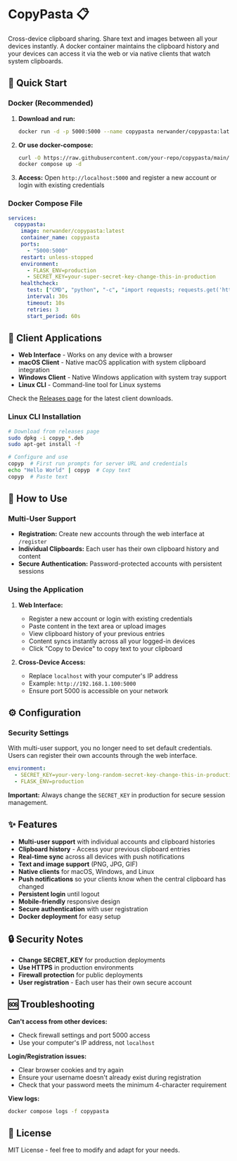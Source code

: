 # CopyPasta 📋

Cross-device clipboard sharing. Share text and images between all your devices instantly.  A docker container maintains the clipboard history and your devices can access it via the web or via native clients that watch system clipboards.

## 🚀 Quick Start

### Docker (Recommended)

1. **Download and run:**
   ```bash
   docker run -d -p 5000:5000 --name copypasta nerwander/copypasta:latest
   ```

2. **Or use docker-compose:**
   ```bash
   curl -O https://raw.githubusercontent.com/your-repo/copypasta/main/docker-compose.yml
   docker compose up -d
   ```

3. **Access:** Open `http://localhost:5000` and register a new account or login with existing credentials

### Docker Compose File

```yaml
services:
  copypasta:
    image: nerwander/copypasta:latest
    container_name: copypasta
    ports:
      - "5000:5000"
    restart: unless-stopped
    environment:
      - FLASK_ENV=production
      - SECRET_KEY=your-super-secret-key-change-this-in-production
    healthcheck:
      test: ["CMD", "python", "-c", "import requests; requests.get('http://localhost:5000/health', timeout=5)"]
      interval: 30s
      timeout: 10s
      retries: 3
      start_period: 60s
```

## 📱 Client Applications

- **Web Interface** - Works on any device with a browser
- **macOS Client** - Native macOS application with system clipboard integration
- **Windows Client** - Native Windows application with system tray support
- **Linux CLI** - Command-line tool for Linux systems

Check the [Releases page](https://github.com/your-repo/copypasta/releases) for the latest client downloads.

### Linux CLI Installation

```bash
# Download from releases page
sudo dpkg -i copyp_*.deb
sudo apt-get install -f

# Configure and use
copyp  # First run prompts for server URL and credentials
echo "Hello World" | copyp  # Copy text
copyp  # Paste text
```

## 📱 How to Use

### Multi-User Support
- **Registration:** Create new accounts through the web interface at `/register`
- **Individual Clipboards:** Each user has their own clipboard history and content
- **Secure Authentication:** Password-protected accounts with persistent sessions

### Using the Application

1. **Web Interface:**
   - Register a new account or login with existing credentials
   - Paste content in the text area or upload images
   - View clipboard history of your previous entries
   - Content syncs instantly across all your logged-in devices
   - Click "Copy to Device" to copy text to your clipboard

2. **Cross-Device Access:**
   - Replace `localhost` with your computer's IP address
   - Example: `http://192.168.1.100:5000`
   - Ensure port 5000 is accessible on your network

## ⚙️ Configuration

### Security Settings
With multi-user support, you no longer need to set default credentials. Users can register their own accounts through the web interface.

```yaml
environment:
  - SECRET_KEY=your-very-long-random-secret-key-change-this-in-production
  - FLASK_ENV=production
```

**Important:** Always change the `SECRET_KEY` in production for secure session management.

## ✨ Features

- **Multi-user support** with individual accounts and clipboard histories
- **Clipboard history** - Access your previous clipboard entries
- **Real-time sync** across all devices with push notifications
- **Text and image support** (PNG, JPG, GIF)
- **Native clients** for macOS, Windows, and Linux
- **Push notifications** so your clients know when the central clipboard has changed
- **Persistent login** until logout
- **Mobile-friendly** responsive design
- **Secure authentication** with user registration
- **Docker deployment** for easy setup

## 🔒 Security Notes

- **Change SECRET_KEY** for production deployments
- **Use HTTPS** in production environments  
- **Firewall protection** for public deployments
- **User registration** - Each user has their own secure account

## 🆘 Troubleshooting

**Can't access from other devices:**
- Check firewall settings and port 5000 access
- Use your computer's IP address, not `localhost`

**Login/Registration issues:**
- Clear browser cookies and try again
- Ensure your username doesn't already exist during registration
- Check that your password meets the minimum 4-character requirement

**View logs:**
```bash
docker compose logs -f copypasta
```

## 📝 License

MIT License - feel free to modify and adapt for your needs.
